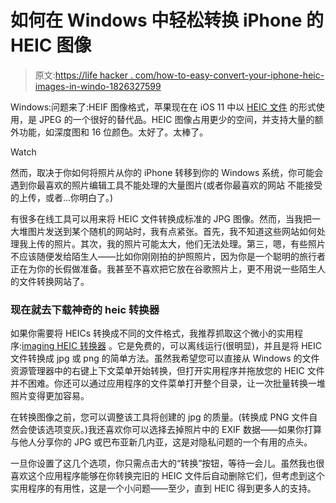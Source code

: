 # 如何在 Windows 中轻松转换 iPhone 的 HEIC 图像

> 原文:[https://life hacker . com/how-to-easy-convert-your-iphone-heic-images-in-windo-1826327599](https://lifehacker.com/how-to-easily-convert-your-iphones-heic-images-in-windo-1826327599)

Windows:问题来了:HEIF 图像格式，苹果现在在 iOS 11 中以 [HEIC 文件](https://www.phonearena.com/news/Apple-and-iOS-11-could-revolutionize-smartphone-photography-with-next-generation-image-file-format_id98159) 的形式使用，是 JPEG 的一个很好的替代品。HEIC 图像占用更少的空间，并支持大量的额外功能，如深度图和 16 位颜色。太好了。太棒了。

Watch

然而，取决于你如何将照片从你的 iPhone 转移到你的 Windows 系统，你可能会遇到你最喜欢的照片编辑工具不能处理的大量图片(或者你最喜欢的网站 不能接受的上传，或者...你明白了。)

有很多在线工具可以用来将 HEIC 文件转换成标准的 JPG 图像。然而，当我把一大堆图片发送到某个随机的网站时，我有点紧张。首先，我不知道这些网站如何处理我上传的照片。其次，我的照片可能太大，他们无法处理。第三，嗯，有些照片不应该随便发给陌生人——比如你刚刚拍的护照照片，因为你是一个聪明的旅行者 正在为你的长假做准备。我甚至不喜欢把它放在谷歌照片上，更不用说一些陌生人的文件转换网站了。

### 现在就去下载神奇的 heic 转换器

如果你需要将 HEICs 转换成不同的文件格式，我推荐抓取这个微小的实用程序:[imaging HEIC 转换器](https://imazing.com/heic) 。它是免费的，可以离线运行(很明显)，并且是将 HEIC 文件转换成 jpg 或 png 的简单方法。虽然我希望您可以直接从 Windows 的文件资源管理器中的右键上下文菜单开始转换，但打开实用程序并拖放您的 HEIC 文件并不困难。你还可以通过应用程序的文件菜单打开整个目录，让一次批量转换一堆照片变得更加容易。

在转换图像之前，您可以调整该工具将创建的 jpg 的质量。(转换成 PNG 文件自然会使该选项变灰。)我还喜欢你可以选择去掉照片中的 EXIF 数据——如果你打算与他人分享你的 JPG 或巴布亚新几内亚，这是对隐私问题的一个有用的点头。

一旦你设置了这几个选项，你只需点击大的“转换”按钮，等待一会儿。虽然我也很喜欢这个应用程序能够在你转换完旧的 HEIC 文件后自动删除它们，但考虑到这个实用程序的有用性，这是一个小问题——至少，直到 HEIC 得到更多人的支持。